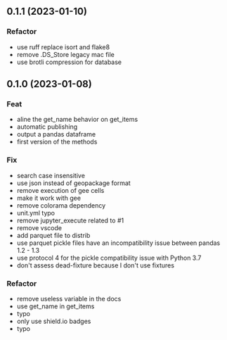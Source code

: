 ## 0.1.1 (2023-01-10)

### Refactor

- use ruff replace isort and flake8
- remove .DS_Store legacy mac file
- use brotli compression for database

## 0.1.0 (2023-01-08)

### Feat

- aline the get_name behavior on get_items
- automatic publishing
- output a pandas dataframe
- first version of the methods

### Fix

- search case insensitive
- use json instead of geopackage format
- remove execution of gee cells
- make it work with gee
- remove colorama dependency
- unit.yml typo
- remove jupyter_execute related to #1
- remove vscode
- add parquet file to distrib
- use parquet pickle files have an incompatibility issue between pandas 1.2 - 1.3
- use protocol 4 for the pickle compatibility issue with Python 3.7
- don't assess dead-fixture because I don't use fixtures

### Refactor

- remove useless variable in the docs
- use get_name in get_items
- typo
- only use shield.io badges
- typo

